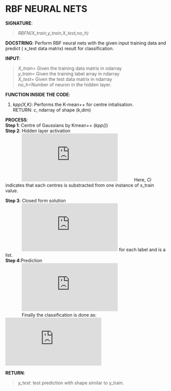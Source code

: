 # RBF NEURAL NETS

**SIGNATURE**: 
>*RBFN(X_train,y_train,X_test,no_h)*

**DOCSTRING**:
Perform RBF neural nets with the given input training data and predict ( x_test data matrix) result for classification.

**INPUT**:
>*X_train*= Given the training data matrix in ndarray  
*y_train*= Given the training label array in ndarray  
*X_test*= Given the test data matrix in ndarray  
*no_h*=Number of neuron in the hidden layer.  

**FUNCTION INSIDE THE CODE**:  
1) *kpp(X,K)*: Performs the K-mean++ for centre intialisation.  
RETURN: *c*, ndarray of shape (k,dim)  

**PROCESS**:  
**Step 1**: Centre of Gaussians by Kmean++ (*kpp()*)  
**Step 2**: Hidden layer activation  
&nbsp;&nbsp;&nbsp;&nbsp;&nbsp;&nbsp;&nbsp;&nbsp;&nbsp;&nbsp;&nbsp;&nbsp;&nbsp;![](http://latex.codecogs.com/gif.latex?S%3Dexp%5Cleft%20%28%20-%5Cfrac%7B%28xtrain-C_%7Bi%7D%29%5E%7B2%7D%7D%7B2%7D%20%5Cright%20%29) 
&nbsp;&nbsp;&nbsp;&nbsp;&nbsp;&nbsp;&nbsp;&nbsp;&nbsp;&nbsp;&nbsp;&nbsp;Here, *Ci* indicates that each centres is substracted from one instance of x_train value.  

**Step 3**: Closed form solution  
&nbsp;&nbsp;&nbsp;&nbsp;&nbsp;&nbsp;&nbsp;&nbsp;&nbsp;&nbsp;&nbsp;&nbsp;&nbsp;![](http://latex.codecogs.com/gif.latex?W%3D%28S%5E%7B-1%7D%5Cbullet%20ytrain%29%5E%7BT%7D) for each label and is a list.  
**Step 4**:Prediction  
&nbsp;&nbsp;&nbsp;&nbsp;&nbsp;&nbsp;&nbsp;&nbsp;&nbsp;&nbsp;&nbsp;&nbsp;&nbsp;![](http://latex.codecogs.com/gif.latex?ytest%3DS%5Cbullet%20W%5E%7BT%7D%2C%5C%3B%20where%5C%3B%20S%5C%3B%20is%5C%3B%20S%28xtest%2CC%29)  
&nbsp;&nbsp;&nbsp;&nbsp;&nbsp;&nbsp;&nbsp;&nbsp;&nbsp;&nbsp;&nbsp;&nbsp;&nbsp;Finally the classification is done as:
&nbsp;&nbsp;&nbsp;&nbsp;&nbsp;&nbsp;&nbsp;&nbsp;&nbsp;&nbsp;&nbsp;&nbsp;&nbsp;![](http://latex.codecogs.com/gif.latex?%5Chat%7By%7D%3D%5Cunderset%7By%7D%7Bargmax%7D%28ytest%29)  

**RETURN**:  
>*y_test*: test prediction with shape similar to y_train.
